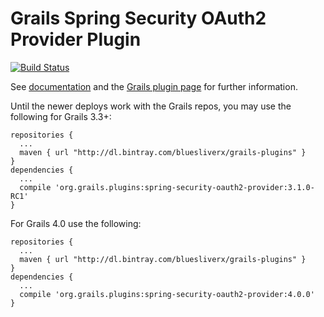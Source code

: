 Grails Spring Security OAuth2 Provider Plugin
=============================================
[![Build Status](https://travis-ci.org/grails-plugins/grails-spring-security-oauth2-provider.svg?branch=master)](https://travis-ci.org/grails-plugins/grails-spring-security-oauth2-provider)

See [documentation](http://grails-plugins.github.io/grails-spring-security-oauth2-provider/) and the
[Grails plugin page](http://plugins.grails.org/plugin/grails-plugins/spring-security-oauth2-provider) for further information.

Until the newer deploys work with the Grails repos, you may use the following for Grails 3.3+:
```
repositories {
  ...
  maven { url "http://dl.bintray.com/bluesliverx/grails-plugins" }
}
dependencies {
  ...
  compile 'org.grails.plugins:spring-security-oauth2-provider:3.1.0-RC1'
}
```

For Grails 4.0 use the following:
```
repositories {
  ...
  maven { url "http://dl.bintray.com/bluesliverx/grails-plugins" }
}
dependencies {
  ...
  compile 'org.grails.plugins:spring-security-oauth2-provider:4.0.0'
}
```